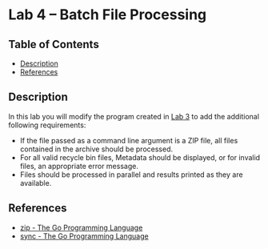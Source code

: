 # Lab 4 – Batch File Processing

## Table of Contents

* [Description](#description)
* [References](#references)

## Description

In this lab you will modify the program created in [Lab 3](../lab%203) to add the additional following requirements:

* If the file passed as a command line argument is a ZIP file, all files contained in the archive should be processed.
* For all valid recycle bin files, Metadata should be displayed, or for invalid files, an appropriate error message.
* Files should be processed in parallel and results printed as they are available.

## References

* [zip - The Go Programming Language](https://golang.org/pkg/archive/zip/)
* [sync - The Go Programming Language](https://golang.org/pkg/sync/)

